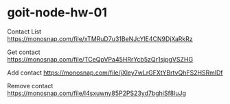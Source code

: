 # goit-node-hw-01

Contact List https://monosnap.com/file/xTMRuD7u31BeNJcYlE4CN9DjXaRkRz

Get contact https://monosnap.com/file/TCeQpVPa45HRrYcb5zQr1sjpgVSZHG

Add contact https://monosnap.com/file/jXley7wLrGFXtYBrtvQhFS2HSRmlDf

Remove contact https://monosnap.com/file/l4sxuwny85P2PS23yd7bghiSf8luJg
